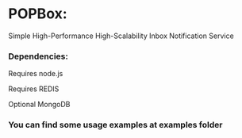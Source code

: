 POPBox:
===
Simple High-Performance High-Scalability Inbox Notification Service

### Dependencies:

  Requires node.js
  
  Requires REDIS
  
  Optional MongoDB

### You can find some usage examples at examples folder 
